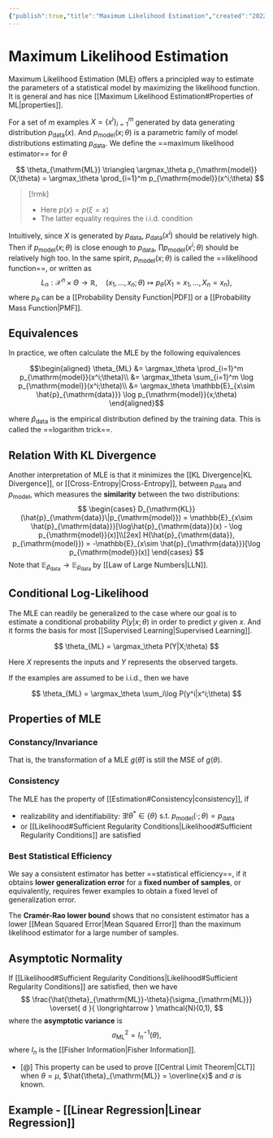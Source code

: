 ```yaml
---
{"publish":true,"title":"Maximum Likelihood Estimation","created":"2022-05-28T03:34:23","modified":"2025-06-02T20:20:22","cssclasses":""}
---
```



# Maximum Likelihood Estimation



Maximum Likelihood Estimation (MLE) offers a principled way to estimate the parameters of a statistical model by maximizing the likelihood function. It is general and has nice [[Maximum Likelihood Estimation#Properties of ML\|properties]].

For a set of $m$ examples $X = \{x^i\}_{i=1}^m$ generated by data generating distribution $p_{\mathrm{data}}(x)$. And $p_{\mathrm{model}}(x;\theta)$ is a parametric family of model distributions estimating $p_{\mathrm{data}}$. We define the ==maximum likelihood estimator== for $\theta$

$$
\theta_{\mathrm{ML}} \triangleq \argmax_\theta p_{\mathrm{model}}(X;\theta)
= \argmax_\theta \prod_{i=1}^m p_{\mathrm{model}}(x^i;\theta)
$$

> [!rmk]
> - Here $p(x) = p(\xi = x)$
> - The latter equality requires the i.i.d. condition

Intuitively, since $X$ is generated by $p_{\mathrm{data}}$, $p_{\mathrm{data}}(x^i)$ should be relatively high. Then if $p_{\mathrm{model}}(x;\theta)$ is close enough to $p_{\mathrm{data}}$, $\prod p_{\mathrm{model}}(x^i;\theta)$ should be relatively high too.
In the same spirit, $p_{\mathrm{model}}(x;\theta)$ is called the ==likelihood function==, or written as
$$
L_{n}: \mathcal{X}^{n} \times \Theta \to \mathbb{R}, \quad (x_{1},\dots, x_n; \theta) \mapsto p_{\theta}(X_{1}=x_{1},\dots,X_n=x_n),
$$
where $p_{\theta}$ can be a [[Probability Density Function\|PDF]] or a [[Probability Mass Function\|PMF]].

## Equivalences

In practice, we often calculate the MLE by the following equivalences

$$\begin{aligned}
    \theta_{ML} &= \argmax_\theta \prod_{i=1}^m p_{\mathrm{model}}(x^i;\theta)\\
    &= \argmax_\theta \sum_{i=1}^m \log p_{\mathrm{model}}(x^i;\theta)\\
    &= \argmax_\theta \mathbb{E}_{x\sim \hat{p}_{\mathrm{data}}} \log p_{\mathrm{model}}(x;\theta)
\end{aligned}$$

where $\hat{p}_{\mathrm{data}}$ is the empirical distribution defined by the training data. This is called the ==logarithm trick==.

## Relation With KL Divergence

Another interpretation of MLE is that it minimizes the [[KL Divergence\|KL Divergence]], or [[Cross-Entropy\|Cross-Entropy]], between $p_{\mathrm{data}}$ and $p_{\mathrm{model}}$, which measures the **similarity** between the two distributions:
$$
\begin{cases}
    D_{\mathrm{KL}}(\hat{p}_{\mathrm{data}}\|p_{\mathrm{model}}) = \mathbb{E}_{x\sim \hat{p}_{\mathrm{data}}}[\log\hat{p}_{\mathrm{data}}(x) - \log p_{\mathrm{model}}(x)]\\[2ex]
    H(\hat{p}_{\mathrm{data}}, p_{\mathrm{model}}) = -\mathbb{E}_{x\sim \hat{p}_{\mathrm{data}}}[\log p_{\mathrm{model}}(x)]
\end{cases}
$$
Note that $\mathbb{E}_{\hat{p}_{\mathrm{data}}} \to \mathbb{E}_{p_{\mathrm{data}}}$ by [[Law of Large Numbers\|LLN]].

## Conditional Log-Likelihood

The MLE can readily be generalized to the case where our goal is to estimate a conditional probability $P(y|x;θ)$ in order to predict $y$ given $x$. And it forms the basis for most [[Supervised Learning\|Supervised Learning]].

$$
\theta_{ML} = \argmax_\theta P(Y|X;\theta)
$$

Here $X$ represents the inputs and $Y$ represents the observed targets.

If the examples are assumed to be i.i.d., then we have

$$
\theta_{ML} = \argmax_\theta \sum_i\log P(y^i|x^i;\theta)
$$

## Properties of MLE

### Constancy/Invariance

That is, the transformation of a MLE $g(\hat{\theta})$ is still the MSE of $g(\theta)$.

### Consistency

The MLE has the property of [[Estimation#Consistency\|consistency]], if 
- realizability and identifiability: $\exists! \theta^* \in \{\theta\} \text{ s.t. } p_{\mathrm{\mathrm{model}}}(\cdot;\theta) = p_{\mathrm{\mathrm{data}}}$
- or [[Likelihood#Sufficient Regularity Conditions\|Likelihood#Sufficient Regularity Conditions]] are satisfied

### Best Statistical Efficiency

We say a consistent estimator has better ==statistical efficiency==, if it obtains **lower generalization error** for a **fixed number of samples**, or equivalently, requires fewer examples to obtain a fixed level of generalization error.

The **Cramér-Rao lower bound** shows that no consistent estimator has a lower [[Mean Squared Error\|Mean Squared Error]] than the maximum likelihood estimator for a large number of samples.

## Asymptotic Normality

If [[Likelihood#Sufficient Regularity Conditions\|Likelihood#Sufficient Regularity Conditions]] are satisfied, then we have
$$
\frac{\hat{\theta}_{\mathrm{ML}}-\theta}{\sigma_{\mathrm{ML}}} \overset{ d }{ \longrightarrow } \mathcal{N}(0,1),
$$
where the **asymptotic variance** is
$$
\sigma^{2} _{\mathrm{ML}} = I^{-1}_{n}(\theta),
$$
where $I_{n}$ is the [[Fisher Information\|Fisher Information]].

- [@] This property can be used to prove [[Central Limit Theorem\|CLT]] when $\theta = \mu$, $\hat{\theta}_{\mathrm{ML}} = \overline{x}$ and $\sigma$ is known.

## Example - [[Linear Regression\|Linear Regression]]
